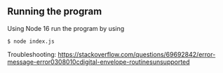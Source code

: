 ## Running the program

Using Node 16 run the program by using

```shell
$ node index.js
```

Troubleshooting:
https://stackoverflow.com/questions/69692842/error-message-error0308010cdigital-envelope-routinesunsupported
